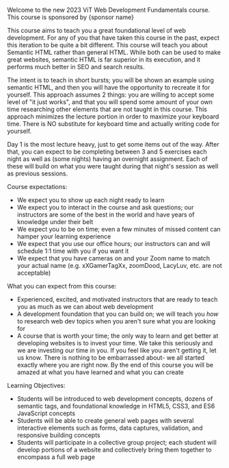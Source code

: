 Welcome to the new 2023 ViT Web Development Fundamentals course. This course is sponsored by {sponsor name}

This course aims to teach you a great foundational level of web development. For any of you that have taken this course in the past, expect this iteration to be quite a bit different. This course will teach you about Semantic HTML rather than general HTML. While both can be used to make great websites, semantic HTML is far superior in its execution, and it performs much better in SEO and search results. 

The intent is to teach in short bursts; you will be shown an example using semantic HTML, and then you will have the opportunity to recreate it for yourself. This approach assumes 2 things: you are willing to accept some level of "it just works", and that you will spend some amount of your own time researching other elements that are not taught in this course. This approach minimizes the lecture portion in order to maximize your keyboard time. There is NO substitute for keyboard time and actually writing code for yourself. 

Day 1 is the most lecture heavy, just to get some items out of the way. After that, you can expect to be completing between 3 and 5 exercises each night as well as (some nights) having an overnight assignment. Each of these will build on what you were taught during that night's session as well as previous sessions. 

Course expectations: 
- We expect you to show up each night ready to learn
- We expect you to interact in the course and ask questions; our instructors are some of the best in the world and have years of knowledge under their belt
- We expect you to be on time; even a few minutes of missed content can hamper your learning experience
- We expect that you use our office hours; our instructors can and will schedule 1:1 time with you if you want it
- We expect that you have cameras on and your Zoom name to match your actual name (e.g. xXGamerTagXx, zoomDood, LacyLuv, etc. are not acceptable)

What you can expect from this course: 
- Experienced, excited, and motivated instructors that are ready to teach you as much as we can about web development
- A development foundation that you can build on; we will teach you *how* to research web dev topics when you aren't sure what you are looking for
- A course that is worth your time; the only way to learn and get better at developing websites is to invest your time. We take this seriously and we are investing our time in you. If you feel like you aren't getting it, let us know. There is nothing to be embarrassed about- we all started exactly where you are right now. By the end of this course you will be amazed at what you have learned and what you can create

Learning Objectives:
- Students will be introduced to web development concepts, dozens of semantic tags, and foundational knowledge in HTML5, CSS3, and ES6 JavaScript concepts
- Students will be able to create general web pages with several interactive elements such as forms, data captures, validation, and responsive building concepts
- Students will participate in a collective group project; each student will develop portions of a website and collectively bring them together to encompass a full web page

